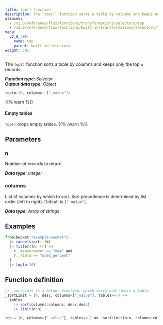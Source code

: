 ```yaml
---
title: top() function
description: The `top()` function sorts a table by columns and keeps only the top n records.
aliases:
  - /v2.0/reference/flux/functions/transformations/selectors/top
  - /v2.0/reference/flux/functions/built-in/transformations/selectors/top/
menu:
  v2_0_ref:
    name: top
    parent: built-in-selectors
weight: 501
---
```


The `top()` function sorts a table by columns and keeps only the top `n` records.

_**Function type:** Selector_  
_**Output data type:** Object_

```js
top(n:10, columns: ["_value"])
```

{{% warn %}}
#### Empty tables
`top()` drops empty tables.
{{% /warn %}}

## Parameters

### n
Number of records to return.

_**Data type:** Integer_

### columns
List of columns by which to sort.
Sort precedence is determined by list order (left to right).
Default is `["_value"]`.

_**Data type:** Array of strings_

## Examples
```js
from(bucket:"example-bucket")
  |> range(start:-1h)
  |> filter(fn: (r) =>
    r._measurement == "mem" and
    r._field == "used_percent"
  )
  |> top(n:10)
```

## Function definition
```js
// _sortLimit is a helper function, which sorts and limits a table.
_sortLimit = (n, desc, columns=["_value"], tables=<-) =>
  tables
    |> sort(columns:columns, desc:desc)
    |> limit(n:n)

top = (n, columns=["_value"], tables=<-) => _sortLimit(n:n, columns:columns, desc:true)
```
